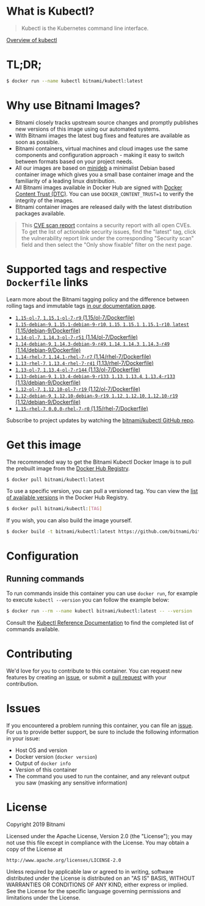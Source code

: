 
# What is Kubectl?

> Kubectl is the Kubernetes command line interface.

[Overview of kubectl](https://kubernetes.io/docs/reference/kubectl/overview/)

# TL;DR;

```bash
$ docker run --name kubectl bitnami/kubectl:latest
```

# Why use Bitnami Images?

* Bitnami closely tracks upstream source changes and promptly publishes new versions of this image using our automated systems.
* With Bitnami images the latest bug fixes and features are available as soon as possible.
* Bitnami containers, virtual machines and cloud images use the same components and configuration approach - making it easy to switch between formats based on your project needs.
* All our images are based on [minideb](https://github.com/bitnami/minideb) a minimalist Debian based container image which gives you a small base container image and the familiarity of a leading linux distribution.
* All Bitnami images available in Docker Hub are signed with [Docker Content Trust (DTC)](https://docs.docker.com/engine/security/trust/content_trust/). You can use `DOCKER_CONTENT_TRUST=1` to verify the integrity of the images.
* Bitnami container images are released daily with the latest distribution packages available.


> This [CVE scan report](https://quay.io/repository/bitnami/kubectl?tab=tags) contains a security report with all open CVEs. To get the list of actionable security issues, find the "latest" tag, click the vulnerability report link under the corresponding "Security scan" field and then select the "Only show fixable" filter on the next page.

# Supported tags and respective `Dockerfile` links

Learn more about the Bitnami tagging policy and the difference between rolling tags and immutable tags [in our documentation page](https://docs.bitnami.com/containers/how-to/understand-rolling-tags-containers/).


* [`1.15-ol-7`, `1.15.1-ol-7-r9` (1.15/ol-7/Dockerfile)](https://github.com/bitnami/bitnami-docker-kubectl/blob/1.15.1-ol-7-r9/1.15/ol-7/Dockerfile)
* [`1.15-debian-9`, `1.15.1-debian-9-r10`, `1.15`, `1.15.1`, `1.15.1-r10`, `latest` (1.15/debian-9/Dockerfile)](https://github.com/bitnami/bitnami-docker-kubectl/blob/1.15.1-debian-9-r10/1.15/debian-9/Dockerfile)
* [`1.14-ol-7`, `1.14.3-ol-7-r51` (1.14/ol-7/Dockerfile)](https://github.com/bitnami/bitnami-docker-kubectl/blob/1.14.3-ol-7-r51/1.14/ol-7/Dockerfile)
* [`1.14-debian-9`, `1.14.3-debian-9-r49`, `1.14`, `1.14.3`, `1.14.3-r49` (1.14/debian-9/Dockerfile)](https://github.com/bitnami/bitnami-docker-kubectl/blob/1.14.3-debian-9-r49/1.14/debian-9/Dockerfile)
* [`1.14-rhel-7`, `1.14.1-rhel-7-r7` (1.14/rhel-7/Dockerfile)](https://github.com/bitnami/bitnami-docker-kubectl/blob/1.14.1-rhel-7-r7/1.14/rhel-7/Dockerfile)
* [`1.13-rhel-7`, `1.13.4-rhel-7-r41` (1.13/rhel-7/Dockerfile)](https://github.com/bitnami/bitnami-docker-kubectl/blob/1.13.4-rhel-7-r41/1.13/rhel-7/Dockerfile)
* [`1.13-ol-7`, `1.13.4-ol-7-r144` (1.13/ol-7/Dockerfile)](https://github.com/bitnami/bitnami-docker-kubectl/blob/1.13.4-ol-7-r144/1.13/ol-7/Dockerfile)
* [`1.13-debian-9`, `1.13.4-debian-9-r133`, `1.13`, `1.13.4`, `1.13.4-r133` (1.13/debian-9/Dockerfile)](https://github.com/bitnami/bitnami-docker-kubectl/blob/1.13.4-debian-9-r133/1.13/debian-9/Dockerfile)
* [`1.12-ol-7`, `1.12.10-ol-7-r19` (1.12/ol-7/Dockerfile)](https://github.com/bitnami/bitnami-docker-kubectl/blob/1.12.10-ol-7-r19/1.12/ol-7/Dockerfile)
* [`1.12-debian-9`, `1.12.10-debian-9-r19`, `1.12`, `1.12.10`, `1.12.10-r19` (1.12/debian-9/Dockerfile)](https://github.com/bitnami/bitnami-docker-kubectl/blob/1.12.10-debian-9-r19/1.12/debian-9/Dockerfile)
* [`1.15-rhel-7`, `0.0.0-rhel-7-r0` (1.15/rhel-7/Dockerfile)](https://github.com/bitnami/bitnami-docker-kubectl/blob/0.0.0-rhel-7-r0/1.15/rhel-7/Dockerfile)

Subscribe to project updates by watching the [bitnami/kubectl GitHub repo](https://github.com/bitnami/bitnami-docker-kubectl).

# Get this image

The recommended way to get the Bitnami Kubectl Docker Image is to pull the prebuilt image from the [Docker Hub Registry](https://hub.docker.com/r/bitnami/kubectl).

```bash
$ docker pull bitnami/kubectl:latest
```

To use a specific version, you can pull a versioned tag. You can view the [list of available versions](https://hub.docker.com/r/bitnami/kubectl/tags/) in the Docker Hub Registry.

```bash
$ docker pull bitnami/kubectl:[TAG]
```

If you wish, you can also build the image yourself.

```bash
$ docker build -t bitnami/kubectl:latest https://github.com/bitnami/bitnami-docker-kubectl.git
```

# Configuration

## Running commands

To run commands inside this container you can use `docker run`, for example to execute `kubectl --version` you can follow the example below:

```bash
$ docker run --rm --name kubectl bitnami/kubectl:latest -- --version
```

Consult the [Kubectl Reference Documentation](https://kubernetes.io/docs/reference/generated/kubectl/kubectl-commands) to find the completed list of commands available.

# Contributing

We'd love for you to contribute to this container. You can request new features by creating an [issue](https://github.com/bitnami/bitnami-docker-kubectl/issues), or submit a [pull request](https://github.com/bitnami/bitnami-docker-kubectl/pulls) with your contribution.

# Issues

If you encountered a problem running this container, you can file an [issue](https://github.com/bitnami/bitnami-docker-kubectl/issues). For us to provide better support, be sure to include the following information in your issue:

- Host OS and version
- Docker version (`docker version`)
- Output of `docker info`
- Version of this container
- The command you used to run the container, and any relevant output you saw (masking any sensitive information)

# License

Copyright 2019 Bitnami

Licensed under the Apache License, Version 2.0 (the "License");
you may not use this file except in compliance with the License.
You may obtain a copy of the License at

    http://www.apache.org/licenses/LICENSE-2.0

Unless required by applicable law or agreed to in writing, software
distributed under the License is distributed on an "AS IS" BASIS,
WITHOUT WARRANTIES OR CONDITIONS OF ANY KIND, either express or implied.
See the License for the specific language governing permissions and
limitations under the License.
